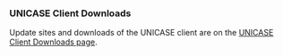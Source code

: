 ### UNICASE Client Downloads ###

Update sites and downloads of the UNICASE client are on the [UNICASE Client Downloads page](UNICASEClientDownloads.md).